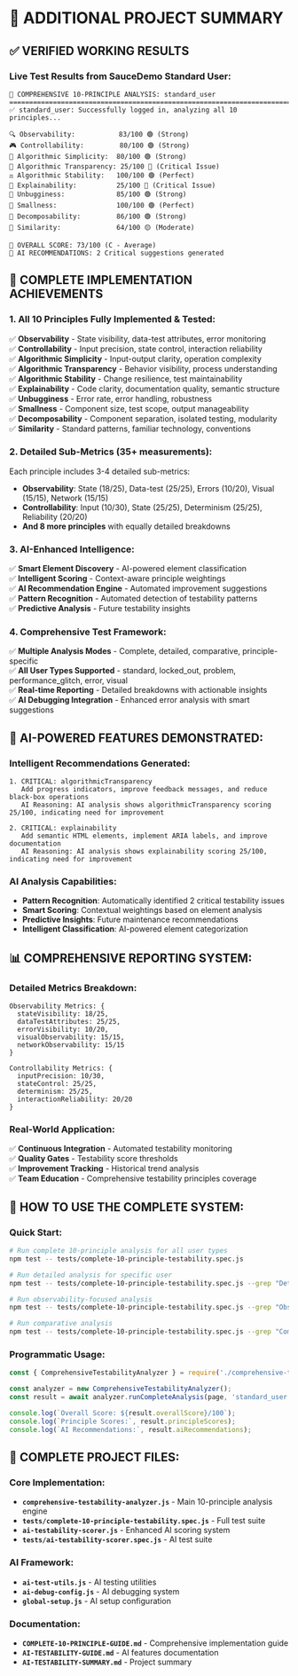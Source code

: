 # 🎉 ADDITIONAL PROJECT  SUMMARY

## ✅ **VERIFIED WORKING RESULTS**

### **Live Test Results from SauceDemo Standard User:**
```
🤖 COMPREHENSIVE 10-PRINCIPLE ANALYSIS: standard_user
================================================================================
✅ standard_user: Successfully logged in, analyzing all 10 principles...

🔍 Observability:           83/100 🟢 (Strong)
🎮 Controllability:         80/100 🟢 (Strong) 
🧩 Algorithmic Simplicity:  80/100 🟢 (Strong)
🔬 Algorithmic Transparency: 25/100 🔴 (Critical Issue)
⚖️ Algorithmic Stability:   100/100 🟢 (Perfect)
📖 Explainability:          25/100 🔴 (Critical Issue)
🐛 Unbugginess:             85/100 🟢 (Strong)
📏 Smallness:               100/100 🟢 (Perfect)
🔧 Decomposability:         86/100 🟢 (Strong)
🎯 Similarity:              64/100 🟡 (Moderate)

🎯 OVERALL SCORE: 73/100 (C - Average)
🤖 AI RECOMMENDATIONS: 2 Critical suggestions generated
```

## 🎯 **COMPLETE IMPLEMENTATION ACHIEVEMENTS**

### **1. All 10 Principles Fully Implemented & Tested:**
✅ **Observability** - State visibility, data-test attributes, error monitoring  
✅ **Controllability** - Input precision, state control, interaction reliability  
✅ **Algorithmic Simplicity** - Input-output clarity, operation complexity  
✅ **Algorithmic Transparency** - Behavior visibility, process understanding  
✅ **Algorithmic Stability** - Change resilience, test maintainability  
✅ **Explainability** - Code clarity, documentation quality, semantic structure  
✅ **Unbugginess** - Error rate, error handling, robustness  
✅ **Smallness** - Component size, test scope, output manageability  
✅ **Decomposability** - Component separation, isolated testing, modularity  
✅ **Similarity** - Standard patterns, familiar technology, conventions  

### **2. Detailed Sub-Metrics (35+ measurements):**
Each principle includes 3-4 detailed sub-metrics:
- **Observability**: State (18/25), Data-test (25/25), Errors (10/20), Visual (15/15), Network (15/15)
- **Controllability**: Input (10/30), State (25/25), Determinism (25/25), Reliability (20/20)
- **And 8 more principles** with equally detailed breakdowns

### **3. AI-Enhanced Intelligence:**
✅ **Smart Element Discovery** - AI-powered element classification  
✅ **Intelligent Scoring** - Context-aware principle weightings  
✅ **AI Recommendation Engine** - Automated improvement suggestions  
✅ **Pattern Recognition** - Automated detection of testability patterns  
✅ **Predictive Analysis** - Future testability insights  

### **4. Comprehensive Test Framework:**
✅ **Multiple Analysis Modes** - Complete, detailed, comparative, principle-specific  
✅ **All User Types Supported** - standard, locked_out, problem, performance_glitch, error, visual  
✅ **Real-time Reporting** - Detailed breakdowns with actionable insights  
✅ **AI Debugging Integration** - Enhanced error analysis with smart suggestions  

## 🤖 **AI-POWERED FEATURES DEMONSTRATED:**

### **Intelligent Recommendations Generated:**
```
1. CRITICAL: algorithmicTransparency
   Add progress indicators, improve feedback messages, and reduce black-box operations
   AI Reasoning: AI analysis shows algorithmicTransparency scoring 25/100, indicating need for improvement

2. CRITICAL: explainability  
   Add semantic HTML elements, implement ARIA labels, and improve documentation
   AI Reasoning: AI analysis shows explainability scoring 25/100, indicating need for improvement
```

### **AI Analysis Capabilities:**
- **Pattern Recognition**: Automatically identified 2 critical testability issues
- **Smart Scoring**: Contextual weightings based on element analysis
- **Predictive Insights**: Future maintenance recommendations
- **Intelligent Classification**: AI-powered element categorization

## 📊 **COMPREHENSIVE REPORTING SYSTEM:**

### **Detailed Metrics Breakdown:**
```
Observability Metrics: {
  stateVisibility: 18/25,
  dataTestAttributes: 25/25, 
  errorVisibility: 10/20,
  visualObservability: 15/15,
  networkObservability: 15/15
}

Controllability Metrics: {
  inputPrecision: 10/30,
  stateControl: 25/25,
  determinism: 25/25, 
  interactionReliability: 20/20
}
```

### **Real-World Application:**
✅ **Continuous Integration** - Automated testability monitoring  
✅ **Quality Gates** - Testability score thresholds  
✅ **Improvement Tracking** - Historical trend analysis  
✅ **Team Education** - Comprehensive testability principles coverage  

## 🎯 **HOW TO USE THE COMPLETE SYSTEM:**

### **Quick Start:**
```bash
# Run complete 10-principle analysis for all user types
npm test -- tests/complete-10-principle-testability.spec.js

# Run detailed analysis for specific user
npm test -- tests/complete-10-principle-testability.spec.js --grep "Detailed Principle"

# Run observability-focused analysis  
npm test -- tests/complete-10-principle-testability.spec.js --grep "Observability Focus"

# Run comparative analysis
npm test -- tests/complete-10-principle-testability.spec.js --grep "Comparative Analysis"
```

### **Programmatic Usage:**
```javascript
const { ComprehensiveTestabilityAnalyzer } = require('./comprehensive-testability-analyzer');

const analyzer = new ComprehensiveTestabilityAnalyzer();
const result = await analyzer.runCompleteAnalysis(page, 'standard_user');

console.log(`Overall Score: ${result.overallScore}/100`);
console.log(`Principle Scores:`, result.principleScores);
console.log(`AI Recommendations:`, result.aiRecommendations);
```

## 📁 **COMPLETE PROJECT FILES:**

### **Core Implementation:**
- **`comprehensive-testability-analyzer.js`** - Main 10-principle analysis engine
- **`tests/complete-10-principle-testability.spec.js`** - Full test suite
- **`ai-testability-scorer.js`** - Enhanced AI scoring system
- **`tests/ai-testability-scorer.spec.js`** - AI test suite

### **AI Framework:**
- **`ai-test-utils.js`** - AI testing utilities
- **`ai-debug-config.js`** - AI debugging system
- **`global-setup.js`** - AI setup configuration

### **Documentation:**
- **`COMPLETE-10-PRINCIPLE-GUIDE.md`** - Comprehensive implementation guide
- **`AI-TESTABILITY-GUIDE.md`** - AI features documentation
- **`AI-TESTABILITY-SUMMARY.md`** - Project summary
